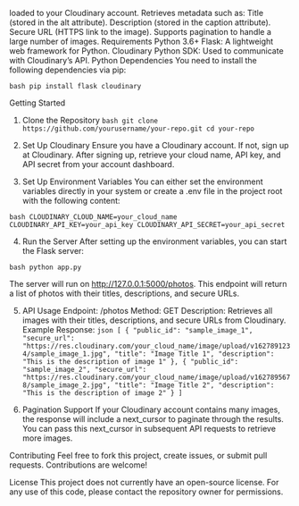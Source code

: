 loaded to your Cloudinary account.
Retrieves metadata such as:
Title (stored in the alt attribute).
Description (stored in the caption attribute).
Secure URL (HTTPS link to the image).
Supports pagination to handle a large number of images.
Requirements
Python 3.6+
Flask: A lightweight web framework for Python.
Cloudinary Python SDK: Used to communicate with Cloudinary’s API.
Python Dependencies
You need to install the following dependencies via pip:

```bash pip install flask cloudinary ```

Getting Started
1. Clone the Repository
```bash git clone https://github.com/yourusername/your-repo.git cd your-repo ```

2. Set Up Cloudinary
Ensure you have a Cloudinary account. If not, sign up at Cloudinary. After signing up, retrieve your cloud name, API key, and API secret from your account dashboard.

3. Set Up Environment Variables
You can either set the environment variables directly in your system or create a .env file in the project root with the following content:

```bash CLOUDINARY_CLOUD_NAME=your_cloud_name CLOUDINARY_API_KEY=your_api_key CLOUDINARY_API_SECRET=your_api_secret```

4. Run the Server
After setting up the environment variables, you can start the Flask server:

`bash python app.py `

The server will run on http://127.0.0.1:5000/photos. This endpoint will return a list of photos with their titles, descriptions, and secure URLs.

5. API Usage
Endpoint: /photos
Method: GET
Description: Retrieves all images with their titles, descriptions, and secure URLs from Cloudinary.
Example Response:
```json [ { "public_id": "sample_image_1", "secure_url": "https://res.cloudinary.com/your_cloud_name/image/upload/v1627891234/sample_image_1.jpg", "title": "Image Title 1", "description": "This is the description of image 1" }, { "public_id": "sample_image_2", "secure_url": "https://res.cloudinary.com/your_cloud_name/image/upload/v1627895678/sample_image_2.jpg", "title": "Image Title 2", "description": "This is the description of image 2" } ] ```

6. Pagination Support
If your Cloudinary account contains many images, the response will include a next_cursor to paginate through the results. You can pass this next_cursor in subsequent API requests to retrieve more images.

Contributing
Feel free to fork this project, create issues, or submit pull requests. Contributions are welcome!

License
This project does not currently have an open-source license. For any use of this code, please contact the repository owner for permissions.